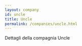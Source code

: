 ```yaml
---
layout: company
id: uncle
title: Uncle
permalink: /companies/uncle.html
---
```


Dettagli della compagnia Uncle
